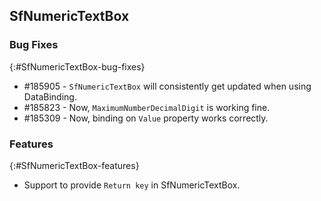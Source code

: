 ﻿## SfNumericTextBox

### Bug Fixes
{:#SfNumericTextBox-bug-fixes} 

* \#185905 - `SfNumericTextBox` will consistently get updated when using DataBinding.
* \#185823 - Now, `MaximumNumberDecimalDigit` is working fine.
* \#185309 - Now, binding on `Value` property works correctly.

### Features
{:#SfNumericTextBox-features}

* Support to provide `Return key` in SfNumericTextBox.
